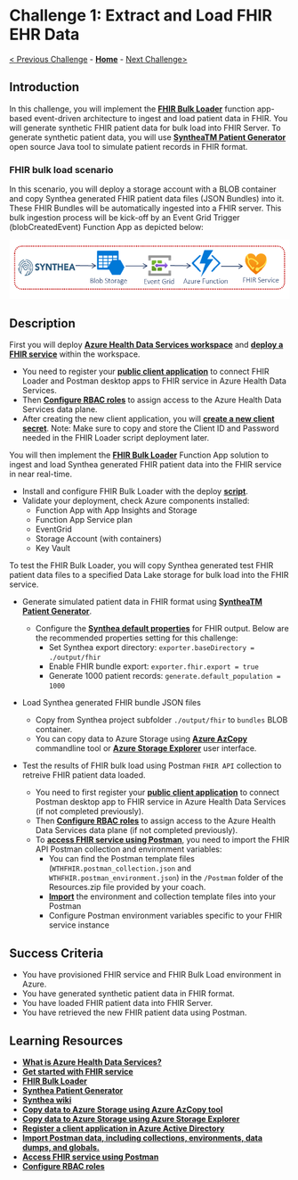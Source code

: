 # Challenge 1: Extract and Load FHIR EHR Data

[< Previous Challenge](./Challenge00.md) - **[Home](../README.md)** - [Next Challenge>](./Challenge02.md)

## Introduction

In this challenge, you will implement the **[FHIR Bulk Loader](https://github.com/microsoft/fhir-loader)** function app-based event-driven architecture to ingest and load patient data in FHIR.  You will generate synthetic FHIR patient data for bulk load into FHIR Server.  To generate synthetic patient data, you will use **[SyntheaTM Patient Generator](https://github.com/synthetichealth/synthea#syntheatm-patient-generator)** open source Java tool to simulate patient records in FHIR format.  

### FHIR bulk load scenario
In this scenario, you will deploy a storage account with a BLOB container and copy Synthea generated FHIR patient data files (JSON Bundles) into it.  These FHIR Bundles will be automatically ingested into a FHIR server.  This bulk ingestion process will be kick-off by an Event Grid Trigger (blobCreatedEvent) Function App as depicted below:

<center><img src="../images/challenge01-architecture.png" width="550"></center>

## Description

First you will deploy **[Azure Health Data Services workspace](https://docs.microsoft.com/en-us/azure/healthcare-apis/workspace-overview)** and **[deploy a FHIR service](https://docs.microsoft.com/en-us/azure/healthcare-apis/fhir/fhir-portal-quickstart)** within the workspace.
   - You need to register your **[public client application](https://learn.microsoft.com/en-us/azure/healthcare-apis/register-application)**  to connect FHIR Loader and Postman desktop apps to FHIR service in Azure Health Data Services.
   - Then **[Configure RBAC roles](https://learn.microsoft.com/en-us/azure/healthcare-apis/configure-azure-rbac)**  to assign access to the Azure Health Data Services data plane.
   - After creating the new client application, you will **[create a new client secret](https://learn.microsoft.com/en-us/azure/healthcare-apis/register-application#certificates--secrets)**.
   Note: Make sure to copy and store the Client ID and Password needed in the FHIR Loader script deployment later.

You will then implement the **[FHIR Bulk Loader](https://github.com/microsoft/fhir-loader)** Function App solution to ingest and load Synthea generated FHIR patient data into the FHIR service in near real-time.
- Install and configure FHIR Bulk Loader with the deploy **[script](https://github.com/microsoft/fhir-loader/blob/main/scripts/Readme.md#getting-started)**.
- Validate your deployment, check Azure components installed:
   - Function App with App Insights and Storage
   - Function App Service plan
   - EventGrid
   - Storage Account (with containers)
   - Key Vault

To test the FHIR Bulk Loader, you will copy Synthea generated test FHIR patient data files to a specified Data Lake storage for bulk load into the FHIR service.
- Generate simulated patient data in FHIR format using **[SyntheaTM Patient Generator](https://github.com/synthetichealth/synthea#syntheatm-patient-generator)**.
   - Configure the **[Synthea default properties](https://github.com/synthetichealth/synthea#changing-the-default-properties)** for FHIR output.  Below are the recommended properties setting for this challenge:
      - Set Synthea export directory: 
      `exporter.baseDirectory = ./output/fhir`
      - Enable FHIR bundle export: 
      `exporter.fhir.export = true`
      - Generate 1000 patient records: 
      `generate.default_population = 1000`
        
 - Load Synthea generated FHIR bundle JSON files
   - Copy from Synthea project subfolder `./output/fhir` to `bundles` BLOB container.
   - You can copy data to Azure Storage using **[Azure AzCopy](https://docs.microsoft.com/en-us/azure/storage/common/storage-use-azcopy-v10)** commandline tool or **[Azure Storage Explorer](https://docs.microsoft.com/en-us/azure/storage/blobs/storage-quickstart-blobs-storage-explorer#upload-blobs-to-the-container)** user interface.
- Test the results of FHIR bulk load using Postman `FHIR API` collection to retreive FHIR patient data loaded.
   - You need to first register your **[public client application](https://learn.microsoft.com/en-us/azure/healthcare-apis/register-application)**  to connect Postman desktop app to FHIR service in Azure Health Data Services (if not completed previously).
   - Then **[Configure RBAC roles](https://learn.microsoft.com/en-us/azure/healthcare-apis/configure-azure-rbac)**  to assign access to the Azure Health Data Services data plane (if not completed previously).
   - To **[access FHIR service using Postman](https://learn.microsoft.com/en-us/azure/healthcare-apis/fhir/use-postman)**, you need to import the FHIR API Postman collection and environment variables:
      - You can find the Postman template files (`WTHFHIR.postman_collection.json` and `WTHFHIR.postman_environment.json`) in the `/Postman` folder of the Resources.zip file provided by your coach. 
      - **[Import](https://learning.postman.com/docs/getting-started/importing-and-exporting-data/)** the environment and collection template files into your Postman
      - Configure Postman environment variables specific to your FHIR service instance

## Success Criteria

   - You have provisioned FHIR service and FHIR Bulk Load environment in Azure.
   - You have generated synthetic patient data in FHIR format.
   - You have loaded FHIR patient data into FHIR Server.
   - You have retrieved the new FHIR patient data using Postman.

## Learning Resources

- **[What is Azure Health Data Services?](https://docs.microsoft.com/en-us/azure/healthcare-apis/healthcare-apis-overview)**
- **[Get started with FHIR service](https://docs.microsoft.com/en-us/azure/healthcare-apis/fhir/get-started-with-fhir)**
- **[FHIR Bulk Loader](https://github.com/microsoft/fhir-loader)**
- **[Synthea Patient Generator](https://github.com/synthetichealth/synthea#syntheatm-patient-generator)**
- **[Synthea wiki](https://github.com/synthetichealth/synthea/wiki)**
- **[Copy data to Azure Storage using Azure AzCopy tool](https://docs.microsoft.com/en-us/azure/storage/common/storage-use-azcopy-v10)**
- **[Copy data to Azure Storage using Azure Storage Explorer](https://docs.microsoft.com/en-us/azure/storage/blobs/storage-quickstart-blobs-storage-explorer#upload-blobs-to-the-container)** 
- **[Register a client application in Azure Active Directory](https://learn.microsoft.com/en-us/azure/healthcare-apis/register-application)**
- **[Import Postman data, including collections, environments, data dumps, and globals.](https://learning.postman.com/docs/getting-started/importing-and-exporting-data/)**
- **[Access FHIR service using Postman](https://learn.microsoft.com/en-us/azure/healthcare-apis/fhir/use-postman)**
- **[Configure RBAC roles](https://learn.microsoft.com/en-us/azure/healthcare-apis/configure-azure-rbac)**
